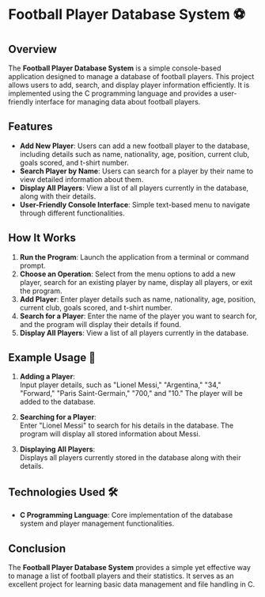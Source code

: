 # Football Player Database System ⚽

## Overview 

The **Football Player Database System** is a simple console-based application designed to manage a database of football players. This project allows users to add, search, and display player information efficiently. It is implemented using the C programming language and provides a user-friendly interface for managing data about football players.

## Features 

- **Add New Player**: Users can add a new football player to the database, including details such as name, nationality, age, position, current club, goals scored, and t-shirt number.
- **Search Player by Name**: Users can search for a player by their name to view detailed information about them.
- **Display All Players**: View a list of all players currently in the database, along with their details.
- **User-Friendly Console Interface**: Simple text-based menu to navigate through different functionalities.

## How It Works 

1. **Run the Program**: Launch the application from a terminal or command prompt.
2. **Choose an Operation**: Select from the menu options to add a new player, search for an existing player by name, display all players, or exit the program.
3. **Add Player**: Enter player details such as name, nationality, age, position, current club, goals scored, and t-shirt number.
4. **Search for a Player**: Enter the name of the player you want to search for, and the program will display their details if found.
5. **Display All Players**: View a list of all players currently in the database.

## Example Usage 🚀

1. **Adding a Player**:  
   Input player details, such as "Lionel Messi," "Argentina," "34," "Forward," "Paris Saint-Germain," "700," and "10." The player will be added to the database.
   
2. **Searching for a Player**:  
   Enter "Lionel Messi" to search for his details in the database. The program will display all stored information about Messi.

3. **Displaying All Players**:  
   Displays all players currently stored in the database along with their details.

## Technologies Used 🛠️

- **C Programming Language**: Core implementation of the database system and player management functionalities.

## Conclusion 

The **Football Player Database System** provides a simple yet effective way to manage a list of football players and their statistics. It serves as an excellent project for learning basic data management and file handling in C.



